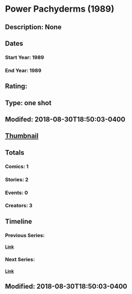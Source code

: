 # Power Pachyderms (1989)
## Description: None
## Dates
### Start Year: 1989
### End Year: 1989
## Rating: 
## Type: one shot
## Modifed: 2018-08-30T18:50:03-0400
## [Thumbnail](http://i.annihil.us/u/prod/marvel/i/mg/b/40/image_not_available.jpg)
## Totals
### Comics: 1
### Stories: 2
### Events: 0
### Creators: 3
## Timeline
### Previous Series: 
#### [Link]()
### Next Series: 
#### [Link]()
## Modified: 2018-08-30T18:50:03-0400